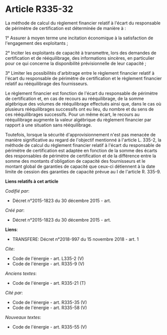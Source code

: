 # Article R335-32

La méthode de calcul du règlement financier relatif à l'écart du responsable de périmètre de certification est déterminée de
manière à :

1° Assurer à moyen terme une incitation économique à la satisfaction de l'engagement des exploitants ; 

2° Inciter les exploitants de capacité à transmettre, lors des demandes de certification et de rééquilibrage, des
informations sincères, en particulier pour ce qui concerne la disponibilité prévisionnelle de leur capacité ; 

3° Limiter les possibilités d'arbitrage entre le règlement financier relatif à l'écart du responsable de périmètre de
certification et le règlement financier relatif au rééquilibrage des fournisseurs. 

Le règlement financier est fonction de l'écart du responsable de périmètre de certification et, en cas de recours au
rééquilibrage, de la somme algébrique des volumes de rééquilibrage effectués ainsi que, dans le cas où plusieurs
rééquilibrages successifs ont eu lieu, du nombre et du sens de ces rééquilibrages successifs. Pour un même écart, le recours
au rééquilibrage augmente la valeur algébrique du règlement financier par rapport à une situation sans rééquilibrage.

Toutefois, lorsque la sécurité d'approvisionnement n'est pas menacée de manière significative au regard de l'objectif
mentionné à l'article L. 335-2, la méthode de calcul du règlement financier relatif à l'écart du responsable de périmètre de
certification est adaptée en fonction de la somme des écarts des responsables de périmètre de certification et de la
différence entre la somme des montants d'obligation de capacité des fournisseurs et le montant global de garanties de
capacité que ceux-ci détiennent à la date limite de cession des garanties de capacité prévue au I de l'article R. 335-9.

**Liens relatifs à cet article**

_Codifié par_:

  - Décret n°2015-1823 du 30 décembre 2015 - art.

_Créé par_:

  - Décret n°2015-1823 du 30 décembre 2015 - art.

**Liens**:

  - TRANSFERE: Décret n°2018-997 du 15 novembre 2018 - art. 1

_Cite_:

  - Code de l'énergie - art. L335-2 (V)
  - Code de l'énergie - art. R335-9 (V)

_Anciens textes_:

  - Code de l'énergie - art. R335-21 (T)

_Cité par_:

  - Code de l'énergie - art. R335-35 (V)
  - Code de l'énergie - art. R335-58 (V)

_Nouveaux textes_:

  - Code de l'énergie - art. R335-55 (V)

